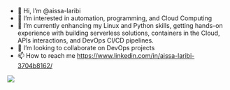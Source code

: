 - 👋 Hi, I’m @aissa-laribi
- 👀 I’m interested in automation, programming, and Cloud Computing
- 🌱 I’m currently enhancing my Linux and Python skills, getting hands-on experience with building serverless solutions, containers in the Cloud, APIs interactions, and DevOps CI/CD pipelines.
- 💞️ I’m looking to collaborate on DevOps projects
- 📫 How to reach me https://www.linkedin.com/in/aissa-laribi-3704b8162/

<!---
aissa-laribi/aissa-laribi is a ✨ special ✨ repository because its `README.md` (this file) appears on your GitHub profile.
You can click the Preview link to take a look at your changes.
--->
![](https://komarev.com/ghpvc/?username=aissa-laribi)
